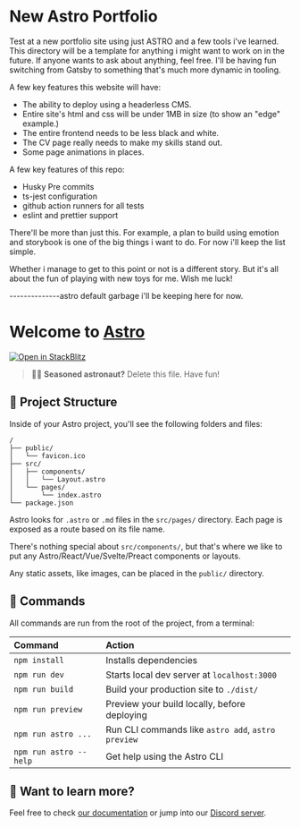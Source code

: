 # New Astro Portfolio

Test at a new portfolio site using just ASTRO and a few tools i've learned. This directory will be a template for anything i might want to work on in the future. If anyone wants to ask about anything, feel free. I'll be having fun switching from Gatsby to something that's much more dynamic in tooling.

A few key features this website will have:

- The ability to deploy using a headerless CMS.
- Entire site's html and css will be under 1MB in size (to show an "edge" example.)
- The entire frontend needs to be less black and white.
- The CV page really needs to make my skills stand out.
- Some page animations in places.

A few key features of this repo:

- Husky Pre commits
- ts-jest configuration
- github action runners for all tests
- eslint and prettier support

There'll be more than just this. For example, a plan to build using emotion and storybook is one of the big things i want to do. For now i'll keep the list simple.

Whether i manage to get to this point or not is a different story. But it's all about the fun of playing with new toys for me. Wish me luck!

--------------astro default garbage i'll be keeping here for now.

# Welcome to [Astro](https://astro.build)

[![Open in StackBlitz](https://developer.stackblitz.com/img/open_in_stackblitz.svg)](https://stackblitz.com/github/withastro/astro/tree/latest/examples/basics)

> 🧑‍🚀 **Seasoned astronaut?** Delete this file. Have fun!

## 🚀 Project Structure

Inside of your Astro project, you'll see the following folders and files:

```
/
├── public/
│   └── favicon.ico
├── src/
│   ├── components/
│   │   └── Layout.astro
│   └── pages/
│       └── index.astro
└── package.json
```

Astro looks for `.astro` or `.md` files in the `src/pages/` directory. Each page is exposed as a route based on its file name.

There's nothing special about `src/components/`, but that's where we like to put any Astro/React/Vue/Svelte/Preact components or layouts.

Any static assets, like images, can be placed in the `public/` directory.

## 🧞 Commands

All commands are run from the root of the project, from a terminal:

| Command                | Action                                             |
| :--------------------- | :------------------------------------------------- |
| `npm install`          | Installs dependencies                              |
| `npm run dev`          | Starts local dev server at `localhost:3000`        |
| `npm run build`        | Build your production site to `./dist/`            |
| `npm run preview`      | Preview your build locally, before deploying       |
| `npm run astro ...`    | Run CLI commands like `astro add`, `astro preview` |
| `npm run astro --help` | Get help using the Astro CLI                       |

## 👀 Want to learn more?

Feel free to check [our documentation](https://docs.astro.build) or jump into our [Discord server](https://astro.build/chat).
